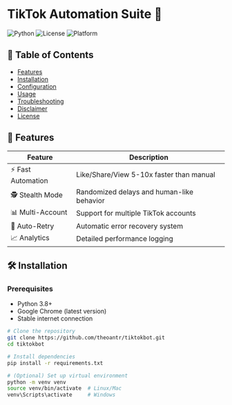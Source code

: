 # TikTok Automation Suite 🤖

![Python](https://img.shields.io/badge/Python-3.8+-blue?logo=python)
![License](https://img.shields.io/badge/License-MIT-green)
![Platform](https://img.shields.io/badge/Platform-Windows%20%7C%20Linux%20%7C%20Mac-lightgrey)


## 📌 Table of Contents
- [Features](#-features)
- [Installation](#-installation)
- [Configuration](#-configuration)
- [Usage](#-usage)
- [Troubleshooting](#-troubleshooting)
- [Disclaimer](#-disclaimer)
- [License](#-license)

## 🌟 Features
| Feature | Description |
|---------|-------------|
| ⚡ Fast Automation | Like/Share/View 5-10x faster than manual |
| 🕵️ Stealth Mode | Randomized delays and human-like behavior |
| 📊 Multi-Account | Support for multiple TikTok accounts |
| 🔄 Auto-Retry | Automatic error recovery system |
| 📈 Analytics | Detailed performance logging |

## 🛠 Installation

### Prerequisites
- Python 3.8+
- Google Chrome (latest version)
- Stable internet connection

```bash
# Clone the repository
git clone https://github.com/theoantr/tiktokbot.git
cd tiktokbot

# Install dependencies
pip install -r requirements.txt

# (Optional) Set up virtual environment
python -m venv venv
source venv/bin/activate  # Linux/Mac
venv\Scripts\activate     # Windows
